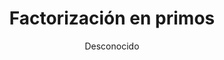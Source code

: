 ---
title: "Factorización en primos"
year: 2013
thumbnail: "assets/img/Logo-omt.png"
topic: "Teoría de Números"
file: "assets/pdf/Material/Factorización-en-primos.pdf"
author: "Desconocido"
level: "Básico"
alttext: "Esto parece reunión familiar."
---